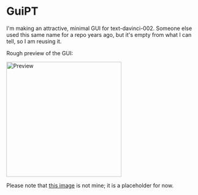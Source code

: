 # GuiPT
I'm making an attractive, minimal GUI for text-davinci-002. Someone else used this same name for a repo years ago, but it's empty from what I can tell, so I am reusing it.

Rough preview of the GUI:


<img src="https://user-images.githubusercontent.com/76632760/212579889-9f85a512-5eb9-404c-b1ad-74af4275b49d.jpg" alt="Preview" width="300">

Please note that [this image](https://www.artstation.com/artwork/ZGBYVm) is not mine; it is a placeholder for now.
